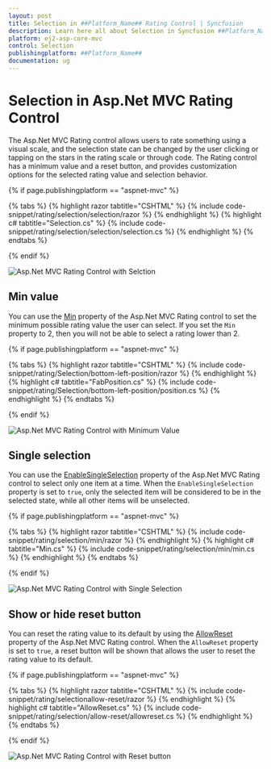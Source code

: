 ```yaml
---
layout: post
title: Selection in ##Platform_Name## Rating Control | Syncfusion
description: Learn here all about Selection in Syncfusion ##Platform_Name## Rating control of Syncfusion Essential JS 2 and more.
platform: ej2-asp-core-mvc
control: Selection
publishingplatform: ##Platform_Name##
documentation: ug
---
```


# Selection in Asp.Net MVC Rating Control

The Asp.Net MVC Rating control allows users to rate something using a visual scale, and the selection state can be changed by the user clicking or tapping on the stars in the rating scale or through code. The Rating control has a minimum value and a reset button, and provides customization options for the selected rating value and selection behavior.

{% if page.publishingplatform == "aspnet-mvc" %}

{% tabs %}
{% highlight razor tabtitle="CSHTML" %}
{% include code-snippet/rating/selection/selection/razor %}
{% endhighlight %}
{% highlight c# tabtitle="Selection.cs" %}
{% include code-snippet/rating/selection/selection/selection.cs %}
{% endhighlight %}
{% endtabs %}

{% endif %}

![Asp.Net MVC Rating Control with Selction](./images/rating-selection.png)

## Min value

You can use the [Min](https://help.syncfusion.com/cr/aspnetmvc-js2/Syncfusion.EJ2.Inputs.Rating.html#Syncfusion_EJ2_Inputs_Rating_Min) property of the Asp.Net MVC Rating control to set the minimum possible rating value the user can select. If you set the `Min` property to 2, then you will not be able to select a rating lower than 2.

{% if page.publishingplatform == "aspnet-mvc" %}

{% tabs %}
{% highlight razor tabtitle="CSHTML" %}
{% include code-snippet/rating/Selection/bottom-left-position/razor %}
{% endhighlight %}
{% highlight c# tabtitle="FabPosition.cs" %}
{% include code-snippet/rating/Selection/bottom-left-position/position.cs %}
{% endhighlight %}
{% endtabs %}

{% endif %}

![Asp.Net MVC Rating Control with Minimum Value](./images/rating-min.png)

## Single selection

You can use the [EnableSingleSelection](https://help.syncfusion.com/cr/aspnetmvc-js2/Syncfusion.EJ2.Inputs.Rating.html#Syncfusion_EJ2_Inputs_Rating_EnableSingleSelection) property of the Asp.Net MVC Rating control to select only one item at a time. When the `EnableSingleSelection` property is set to `true`, only the selected item will be considered to be in the selected state, while all other items will be unselected.

{% if page.publishingplatform == "aspnet-mvc" %}

{% tabs %}
{% highlight razor tabtitle="CSHTML" %}
{% include code-snippet/rating/selection/min/razor %}
{% endhighlight %}
{% highlight c# tabtitle="Min.cs" %}
{% include code-snippet/rating/selection/min/min.cs %}
{% endhighlight %}
{% endtabs %}

{% endif %}

![Asp.Net MVC Rating Control with Single Selection](./images/rating-single-selection.png)

## Show or hide reset button

You can reset the rating value to its default by using the [AllowReset](https://help.syncfusion.com/cr/aspnetmvc-js2/Syncfusion.EJ2.Inputs.Rating.html#Syncfusion_EJ2_Inputs_Rating_AllowReset) property of the Asp.Net MVC Rating control. When the `AllowReset` property is set to `true`, a reset button will be shown that allows the user to reset the rating value to its default.

{% if page.publishingplatform == "aspnet-mvc" %}

{% tabs %}
{% highlight razor tabtitle="CSHTML" %}
{% include code-snippet/rating/selectionallow-reset/razor %}
{% endhighlight %}
{% highlight c# tabtitle="AllowReset.cs" %}
{% include code-snippet/rating/selection/allow-reset/allowreset.cs %}
{% endhighlight %}
{% endtabs %}

{% endif %}

![Asp.Net MVC Rating Control with Reset button](./images/rating-allow-reset.png)